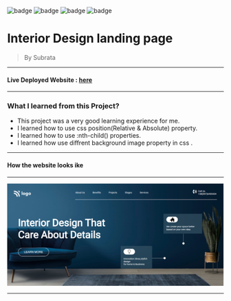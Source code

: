 ![badge](https://img.shields.io/badge/Made%20With-HTML%20%26%20CSS-brightgreen)
![badge](https://img.shields.io/badge/Mobile%20Responsive-No-orange)
![badge](https://img.shields.io/badge/Deployed-Yes-green)
![badge](https://img.shields.io/badge/Time%20Taken-2hrs-brightgreen)

# **Interior Design landing page**

>By Subrata

-----
#### Live Deployed Website : [here](https://plants-home-pages.netlify.app/)

---
### What I learned from this Project?

- This project was a very good learning experience for me.
- I learned how to use css position(Relative & Absolute) property.
- I learned how to use :nth-child() properties.
- I learned how use diffrent background image property in css .

---
#### How the website looks ike
---

![](thumbnail.png)

***